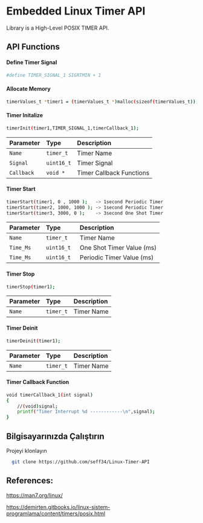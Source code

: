 
# Embedded Linux Timer API

Library is a High-Level POSIX TIMER API.


## API Functions

#### Define Timer Signal

```bash
#define TIMER_SIGNAL_1 SIGRTMIN + 1
```

#### Allocate Memory
```bash
timerValues_t *timer1 = (timerValues_t *)malloc(sizeof(timerValues_t));
```
#### Timer Initalize
```bash
timerInit(timer1,TIMER_SIGNAL_1,timerCallback_1);
```

| Parameter | Type     | Description                |
| :-------- | :------- | :------------------------- |
| `Name` | `timer_t` | Timer Name |
| `Signal` | `uint16_t` | Timer Signal|
| `Callback  ` | `void *` | Timer Callback Functions |

#### Timer Start

```bash
timerStart(timer1, 0 , 1000 );   -> 1second Periodic Timer
timerStart(timer2, 1000, 1000 ); -> 1second Periodic Timer
timerStart(timer3, 3000, 0 );    -> 3second One Shot Timer
```

| Parameter | Type     | Description                |
| :-------- | :------- | :------------------------- |
| `Name` | `timer_t` | Timer Name |
| `Time_Ms` | `uint16_t` | One Shot Timer Value (ms)|
| `Time_Ms  ` | `uint16_t ` | Periodic Timer Value (ms) |

#### Timer Stop
```bash
timerStop(timer1);
```

| Parameter | Type     | Description                |
| :-------- | :------- | :------------------------- |
| `Name` | `timer_t` |  Timer Name |

#### Timer Deinit
```bash
timerDeinit(timer1);
```

| Parameter | Type     | Description                |
| :-------- | :------- | :------------------------- |
| `Name` | `timer_t` | Timer Name |

#### Timer Callback Function
```bash
void timerCallback_1(int signal)
{
    //(void)signal;
    printf("Timer Interrupt %d ------------\n",signal);
}
```
## Bilgisayarınızda Çalıştırın

Projeyi klonlayın

```bash
  git clone https://github.com/seff34/Linux-Timer-API
```


  
## References:

https://man7.org/linux/

https://demirten.gitbooks.io/linux-sistem-programlama/content/timers/posix.html



  
